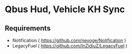 # Qbus Hud, Vehicle KH Sync

## Requirements
- Notification ( https://github.com/nevoge/Notification )
- LegacyFuel ( https://github.com/InZidiuZ/LegacyFuel )
